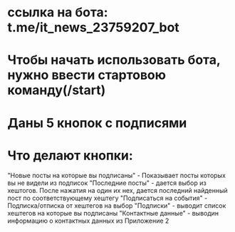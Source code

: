# ссылка на бота: t.me/it_news_23759207_bot
# Чтобы начать использовать бота, нужно ввести стартовою команду(/start)
# Даны 5 кнопок с подписями
# Что делают кнопки:
"Новые посты на которые вы подписаны" - Показывает посты которых вы не видели из подписок
"Последние посты" - дается выбор из хештогов. После нажатия на один их нех, дается последний найденный пост по соответствующему хештегу
"Подписаться на события" - Подписка/отписка от хештегов на выбор
"Подписки" - выводит список хештегов на которые вы подписаны
"Контактные данные" - выводин информацию о контактных данных из Приложение 2
